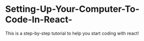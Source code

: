 # Setting-Up-Your-Computer-To-Code-In-React-
This is a step-by-step tutorial to help you start coding with react!
